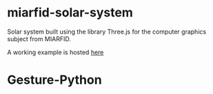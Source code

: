 # miarfid-solar-system

Solar system built using the library Three.js for the computer graphics subject from MIARFID.

A working example is hosted [here](http://lvapeab.github.io/solar_system_demo.htm)
# Gesture-Python
